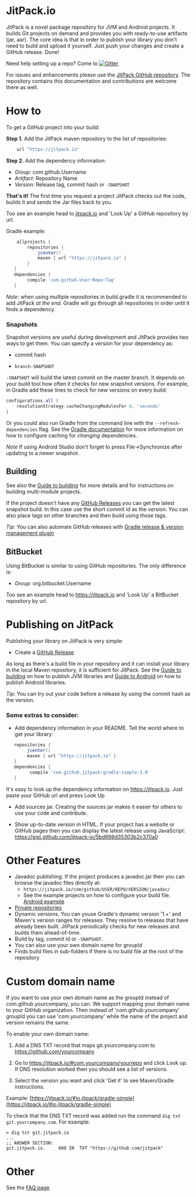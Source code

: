 # JitPack.io

JitPack is a novel package repository for JVM and Android projects. It builds Git projects on demand and provides you with ready-to-use artifacts (jar, aar). The core idea is that in order to publish your library you don't need to build and upload it yourself. Just push your changes and create a GitHub release. Done!

Need help setting up a repo? Come to  [![Gitter](https://badges.gitter.im/Join%20Chat.svg)](https://gitter.im/jitpack/jitpack.io?utm_source=badge&utm_medium=badge&utm_campaign=pr-badge&utm_content=badge)

For issues and enhancements please use the [JitPack GitHub repository](https://github.com/jitpack/jitpack.io/). The repository contains this documentation and contributions are welcome there as well.

How to
======

To get a GitHub project into your build:

**Step 1.** Add the JitPack maven repository to the list of repositories:

```gradle
    url "https://jitpack.io"
```

**Step 2.**  Add the dependency information:

 - *Group:* com.github.Username
 - *Artifact:* Repository Name
 - *Version:* Release tag, commit hash or `-SNAPSHOT`
  
**That's it!** The first time you request a project JitPack checks out the code, builds it and sends the Jar files back to you.

Too see an example head to [jitpack.io](https://jitpack.io) and 'Look Up' a GitHub repository by url.

Gradle example:
```gradle
    allprojects {
        repositories { 
            jcenter()
            maven { url "https://jitpack.io" }
        }
   }
   dependencies {
        compile 'com.github.User:Repo:Tag'
   }
```

*Note*: when using multiple repositories in build.gradle it is recommended to add JitPack *at the end*. Gradle will go through all repositories in order until it finds a dependency.

### Snapshots

Snapshot versions are useful during development and JitPack provides two ways to get them. You can specify a version for your dependency as:

 - commit hash

 - `branch-SNAPSHOT`

`-SNAPSHOT` will build the latest commit on the master branch. It depends on your build tool how often it checks for new snapshot versions. For example, in Gradle add these lines to check for new versions on every build:    

```gradle
configurations.all {
    resolutionStrategy.cacheChangingModulesFor 0, 'seconds'
}
```
Or you could also run Gradle from the command line with the `--refresh-dependencies` flag. See the [Gradle documentation](https://docs.gradle.org/2.5/userguide/dependency_management.html#changing-module-cache-control) for more information on how to configure caching for *changing* dependencies.

*Note* If using Android Studio don't forget to press File->Synchronize after updating to a newer snapshot.

## Building

See also the [Guide to building](BUILDING.md) for more details and for instructions on building multi-module projects.

If the project doesn't have any [GitHub Releases](https://github.com/blog/1547-release-your-software) you can get the latest snapshot build. In this case use the short commit id as the version. You can also place tags on other branches and then build using those tags.

*Tip:* You can also automate GitHub releases with [Gradle release & version management plugin](https://github.com/allegro/axion-release-plugin)

## BitBucket

Using BitBucket is similar to using GitHub repositories. The only difference is:

 - *Group:* org.bitbucket.Username

Too see an example head to https://jitpack.io and 'Look Up' a BitBucket repository by url.

Publishing on JitPack
======

Publishing your library on JitPack is very simple:

- Create a [GitHub Release](https://github.com/blog/1547-release-your-software)  

As long as there's a build file in your repository and it can install your library in the local Maven repository, it is sufficient for JitPack. See the [Guide to building](BUILDING.md) on how to publish JVM libraries and [Guide to Android](ANDROID.md) on how to publish Android libraries.

*Tip:* You can try out your code before a release by using the commit hash as the version.

### Some extras to consider:

- Add dependency information in your README. Tell the world where to get your library:
 
```gradle
   repositories { 
        jcenter()
        maven { url "https://jitpack.io" }
   }
   dependencies {
         compile 'com.github.jitpack:gradle-simple:1.0'
   }
```  

  It's easy to look up the dependency information on https://jitpack.io. Just paste your GitHub url and press Look Up
   
- Add sources jar. Creating the sources jar makes it easier for others to use your code and contribute.

- Show up-to-date version in HTML. If your project has a website or GitHub pages then you can display the latest release using JavaScript: https://gist.github.com/jitpack-io/5bd698d35303b2c370a0

Other Features
======
- Javadoc publishing. If the project produces a javadoc.jar then you can browse the javadoc files directly at: 
    - `https://jitpack.io/com/github/USER/REPO/VERSION/javadoc/`   
    - See the example projects on how to configure your build file. [Android example](https://github.com/jitpack/android-example/blob/master/library/build.gradle)
- [Private repositories](https://jitpack.io/private)
- Dynamic versions. You can youse Gradle's dynamic version '1.+' and Maven's version ranges for releases. They resolve to releases that have already been built. JitPack periodically checks for new releases and builds them ahead-of-time.
- Build by tag, commit id or `-SNAPSHOT`.
- You can also use your own domain name for groupId
- Finds build files in sub-folders if there is no build file at the root of the repository

Custom domain name
======

If you want to use your own domain name as the groupId instead of com.github.yourcompany, you can.
We support mapping your domain name to your GitHub organization. Then instead of 'com.github.yourcompany' groupId you can use 'com.yourcompany' while the name of the project and version remains the same. 

To enable your own domain name:  

  1. Add a DNS TXT record that maps git.yourcompany.com to https://github.com/yourcompany  

  2. Go to https://jitpack.io/#com.yourcompany/yourrepo and click Look up. If DNS resolution worked then you should see a list of versions.   

  3. Select the version you want and click 'Get it' to see Maven/Gradle instructions.  

Example: [https://jitpack.io/#io.jitpack/gradle-simple](https://jitpack.io/#io.jitpack/gradle-simple)

To check that the DNS TXT record was added run the command `dig txt git.yourcompany.com`. For example:
```
> dig txt git.jitpack.io
...
;; ANSWER SECTION:
git.jitpack.io.		600	IN	TXT	"https://github.com/jitpack"
```

Other
======

See the [FAQ page](FAQ.md)
